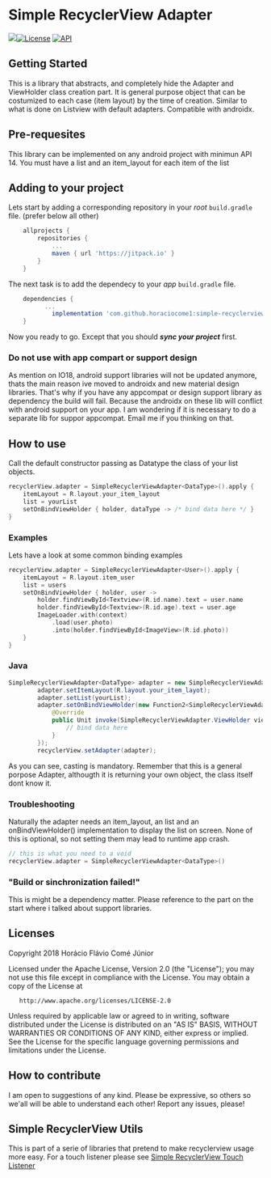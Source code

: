 # Simple RecyclerView Adapter 
[![](https://jitpack.io/v/horaciocome1/simple-recyclerview-adapter.svg)](https://jitpack.io/#horaciocome1/simple-recyclerview-adapter)[![License](https://img.shields.io/badge/license-Apache%202-blue.svg)](https://www.apache.org/licenses/LICENSE-2.0) [![API](https://img.shields.io/badge/API-14%2B-brightgreen.svg?style=flat)](https://android-arsenal.com/api?level=14)

## Getting Started
This is a library that abstracts, and completely hide the Adapter and ViewHolder class creation part.
It is general purpose object that can be costumized to each case (item layout) by the time of creation. Similar to what is done on Listview with default adapters.
Compatible with androidx.

## Pre-requesites
This library can be implemented on any android project with minimun API 14. You must have a list and an item_layout for each item of the list

## Adding to your project
Lets start by adding a corresponding repository in your _root_ `build.gradle` file. (prefer below all other)
```gradle
	allprojects {
		repositories {
			...
			maven { url 'https://jitpack.io' }
		}
	}
 ```
The next task is to add the dependecy to your _app_ `build.gradle` file.
```gradle
	dependencies {
          ...
	        implementation 'com.github.horaciocome1:simple-recyclerview-adapter:0.1.2'
	}
```
Now you ready to go. Except that you should _**sync your project**_ first.

### Do not use with app compart or support design
As mention on IO18, android support libraries will not be updated anymore, thats the main reason ive moved to androidx and new material design libraries. That's why if you have any appcompat or design support library as dependency the build will fail. Because the androidx on these lib will conflict with android support on your app.
I am wondering if it is necessary to do a separate lib for suppor appcompat. Email me if you thinking on that.

## How to use
Call the default constructor passing as Datatype the class of your list objects.
```kotlin
recyclerView.adapter = SimpleRecyclerViewAdapter<DataType>().apply {
    itemLayout = R.layout.your_item_layout
    list = yourList
    setOnBindViewHolder { holder, dataType -> /* bind data here */ }
}
```
### Examples
Lets have a look at some common binding examples 
```kotlin
recyclerView.adapter = SimpleRecyclerViewAdapter<User>().apply {
    itemLayout = R.layout.item_user
    list = users
    setOnBindViewHolder { holder, user ->
        holder.findViewById<Textview>(R.id.name).text = user.name
        holder.findViewById<Textview>(R.id.age).text = user.age
        ImageLoader.with(context)
            .load(user.photo)
            .into(holder.findViewById<ImageView>(R.id.photo))
    }
}
```

### Java
```java
SimpleRecyclerViewAdapter<DataType> adapter = new SimpleRecyclerViewAdapter<>();
        adapter.setItemLayout(R.layout.your_item_layot);
        adapter.setList(yourList);
        adapter.setOnBindViewHolder(new Function2<SimpleRecyclerViewAdapter.ViewHolder, String, Unit>() {
            @Override
            public Unit invoke(SimpleRecyclerViewAdapter.ViewHolder viewHolder, DataType data) {
                // bind data here
            }
        });
        recyclerView.setAdapter(adapter);
```

As you can see, casting is mandatory. Remember that this is a general porpose Adapter, althougth it is returning your own object, the class itself dont know it.

### Troubleshooting
Naturally the adapter needs an item_layout, an list and an onBindViewHolder() implementation to display the list on screen.
None of this is optional, so not setting them may lead to runtime app crash.
```kotlin
// this is what you need to a void
recyclerView.adapter = SimpleRecyclerViewAdapter<DataType>()
```

### "Build or sinchronization failed!"
This is might be a dependency matter. Please reference to the part on the start where i talked about support libraries.

## Licenses
   Copyright 2018 Horácio Flávio Comé Júnior

   Licensed under the Apache License, Version 2.0 (the "License");
   you may not use this file except in compliance with the License.
   You may obtain a copy of the License at

       http://www.apache.org/licenses/LICENSE-2.0

   Unless required by applicable law or agreed to in writing, software
   distributed under the License is distributed on an "AS IS" BASIS,
   WITHOUT WARRANTIES OR CONDITIONS OF ANY KIND, either express or implied.
   See the License for the specific language governing permissions and
   limitations under the License.

## How to contribute
I am open to suggestions of any kind.
Please be expressive, so others so we'all will be able to understand each other!
Report any issues, please!

## Simple RecyclerView Utils
This is part of a serie of libraries that pretend to make recyclerview usage more easy.
For a touch listener please see [Simple RecyclerView Touch Listener](https://github.com/horaciocome1/simple-recyclerview-touch-listener)
